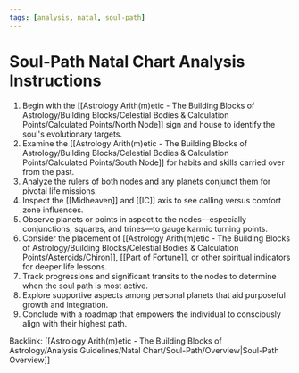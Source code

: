 ```yaml
---
tags: [analysis, natal, soul-path]
---
```

# Soul-Path Natal Chart Analysis Instructions

1. Begin with the [[Astrology Arith(m)etic - The Building Blocks of Astrology/Building Blocks/Celestial Bodies & Calculation Points/Calculated Points/North Node]] sign and house to identify the soul's evolutionary targets.
2. Examine the [[Astrology Arith(m)etic - The Building Blocks of Astrology/Building Blocks/Celestial Bodies & Calculation Points/Calculated Points/South Node]] for habits and skills carried over from the past.
3. Analyze the rulers of both nodes and any planets conjunct them for pivotal life missions.
4. Inspect the [[Midheaven]] and [[IC]] axis to see calling versus comfort zone influences.
5. Observe planets or points in aspect to the nodes—especially conjunctions, squares, and trines—to gauge karmic turning points.
6. Consider the placement of [[Astrology Arith(m)etic - The Building Blocks of Astrology/Building Blocks/Celestial Bodies & Calculation Points/Asteroids/Chiron]], [[Part of Fortune]], or other spiritual indicators for deeper life lessons.
7. Track progressions and significant transits to the nodes to determine when the soul path is most active.
8. Explore supportive aspects among personal planets that aid purposeful growth and integration.
9. Conclude with a roadmap that empowers the individual to consciously align with their highest path.

Backlink: [[Astrology Arith(m)etic - The Building Blocks of Astrology/Analysis Guidelines/Natal Chart/Soul-Path/Overview|Soul-Path Overview]]
